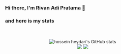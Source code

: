 ### Hi there, I'm Rivan Adi Pratama 👋

### and here is my stats
<p align="center"><br /><br />
  <img src="https://github-readme-stats.vercel.app/api?username=RivanAP&show_icons=true&include_all_commits=true&theme=monokai" alt="hossein heydari's GitHub stats" /><br />
  <img src="https://github-readme-streak-stats.herokuapp.com/?user=RivanAP&theme=monokai"/>
  <img src="https://github-readme-stats.vercel.app/api/top-langs/?username=RivanAP&layout=compact&theme=monokai&langs_count=12"/><br />
</p>

<!--
**RivanAP/RivanAP** is a ✨ _special_ ✨ repository because its `README.md` (this file) appears on your GitHub profile.

Here are some ideas to get you started:

- 🔭 I’m currently working on CV Swadaya Trans Batavia
- 🌱 I’m currently learning QA Enginner
- 💬 Ask me about everyting on twitter
- 📫 How to reach me: rivanpratama2@gmail.com
- ⚡ Fun fact: I have a passion for sports and gaming
-->

